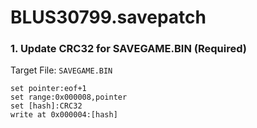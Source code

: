 # BLUS30799.savepatch

### 1. Update CRC32 for SAVEGAME.BIN (Required)

Target File: `SAVEGAME.BIN`

```
set pointer:eof+1
set range:0x000008,pointer
set [hash]:CRC32
write at 0x000004:[hash]
```

